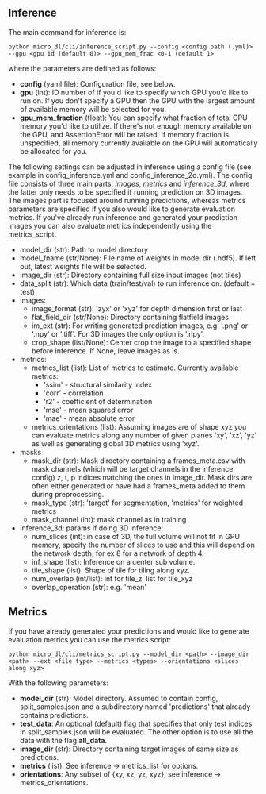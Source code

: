 ## Inference

The main command for inference is:
```buildoutcfg
python micro_dl/cli/inference_script.py --config <config path (.yml)> --gpu <gpu id (default 0)> --gpu_mem_frac <0-1 (default 1>
```

where the parameters are defined as follows:
* **config** (yaml file): Configuration file, see below.
* **gpu** (int): ID number of if you'd like to specify which GPU you'd like to run on. If you don't
specify a GPU then the GPU with the largest amount of available memory will be selected for you.
* **gpu_mem_fraction** (float): You can specify what fraction of total GPU memory you'd like to utilize.
If there's not enough memory available on the GPU, and AssertionError will be raised.
If memory fraction is unspecified, all memory currently available on the GPU will automatically
be allocated for you.

The following settings can be adjusted in inference using a config file 
(see example in config_inference.yml and config_inference_2d.yml). The config file consists of 
three main parts, *images*, *metrics* and *inference_3d*, where the latter only needs to be specified
if running prediction on 3D images. <br>
The images part is focused around running predictions, whereas metrics parameters are specified
if you also would like to generate evaluation metrics. If you've already run inference and generated
your prediction images you can also evaluate metrics independently using the metrics_script.

* model_dir (str): Path to model directory
* model_fname (str/None): File name of weights in model dir (.hdf5). 
If left out, latest weights file will be selected.
* image_dir (str): Directory containing full size input images (not tiles)
* data_split (str): Which data (train/test/val) to run inference on.
 (default = test)
* images:
    * image_format (str): 'zyx' or 'xyz' for depth dimension first or last
    * flat_field_dir (str/None): Directory containing flatfield images
    * im_ext (str): For writing generated prediction images, e.g.
    '.png' or '.npy' or '.tiff'. For 3D images the only option is '.npy'.
    * crop_shape (list/None): Center crop the image to a specified shape before inference.
    If None, leave images as is.
* metrics:
    * metrics_list (list): List of metrics to estimate. Currently available metrics:
        * 'ssim' - structural similarity index
        * 'corr' - correlation
        * 'r2' - coefficient of determination
        * 'mse' - mean squared error
        * 'mae' - mean absolute error
    * metrics_orientations (list): Assuming images are of shape xyz you can evaluate metrics
    along any number of given planes 'xy', 'xz', 'yz' as well as generating global 3D metrics
    using 'xyz'.
* masks
    * mask_dir (str): Mask directory containing a frames_meta.csv with
    mask channels (which will be target channels in the inference config)
    z, t, p indices matching the ones in image_dir. Mask dirs are often either
    generated or have had a frames_meta added to them during preprocessing.
    * mask_type (str): 'target' for segmentation, 'metrics' for weighted metrics
    * mask_channel (int): mask channel as in training
* inference_3d: params if doing 3D inference:
    * num_slices (int): in case of 3D, the full volume will not fit in GPU
    memory, specify the number of slices to use and this will depend on
    the network depth, for ex 8 for a network of depth 4.
    * inf_shape (list): Inference on a center sub volume.
    * tile_shape (list): Shape of tile for tiling along xyz.
    * num_overlap (int/list): int for tile_z, list for tile_xyz
    * overlap_operation (str): e.g. 'mean'
    
## Metrics

If you have already generated your predictions and would like to generate evaluation metrics
you can use the metrics script:
```buildoutcfg
python micro_dl/cli/metrics_script.py --model_dir <path> --image_dir <path> --ext <file type> --metrics <types> --orientations <slices along xyz>
```

With the following parameters:
* **model_dir** (str): Model directory. Assumed to contain config, split_samples.json and a subdirectory
named 'predictions' that already contains predictions.
* **test_data**: An optional (default) flag that specifies that only test indices in split_samples.json
will be evaluated. The other option is to use all the data with the flag **all_data**.
* **image_dir** (str): Directory containing target images of same size as predictions.
* **metrics** (list): See inference -> metrics_list for options.
* **orientations**: Any subset of {xy, xz, yz, xyz}, see inference -> metrics_orientations.